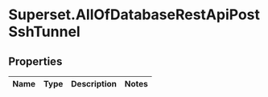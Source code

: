 # Superset.AllOfDatabaseRestApiPostSshTunnel

## Properties
Name | Type | Description | Notes
------------ | ------------- | ------------- | -------------
